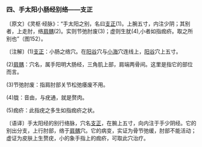 ### 四、手太阳小肠经别络——支正

〔原文〕《灵枢·经脉》：“手太阳之别，名曰[支正](https://www.gmzyjc.com/read/zjs/zjs3.1.4-6-0.0.3.3.7.md)(1)。上腕五寸，内注少阴；其别者，上走肘，络[肩髃](https://www.gmzyjc.com/read/zjs/zjs3.1.1-3-0.1.2.3.15.md)(2)。实则节弛肘废(3)；虚则生肬(4),小者如指痂疥。取之所别也”（图152）。

〔注解〕(1)[支正](https://www.gmzyjc.com/read/zjs/zjs3.1.4-6-0.0.3.3.7.md)：小肠之络穴。在[阳谷](https://www.gmzyjc.com/read/zjs/zjs3.1.4-6-0.0.3.3.5.md)穴与[小海](https://www.gmzyjc.com/read/zjs/zjs3.1.4-6-0.0.3.3.8.md)穴连线上，[阳谷](https://www.gmzyjc.com/read/zjs/zjs3.1.4-6-0.0.3.3.5.md)穴上五寸。

(2)[肩髃](https://www.gmzyjc.com/read/zjs/zjs3.1.1-3-0.1.2.3.15.md)：穴名，属手阳明大肠经，三角肌上部，肩端两骨间。这里是指它的部位而言。

(3)节弛肘废：指肩肘部关节松弛痿废不用。

(4)胧：音由，与疣通，就是赘肉。

(5)痂疥：此指疣之多生如指痂疥之状。

〔语译〕手太阳经的别行络脉，穴名[支正](https://www.gmzyjc.com/read/zjs/zjs3.1.4-6-0.0.3.3.7.md)，在腕上五寸，向内注于手少阴经。它的别出分支，上行肘部，络于[肩髃](https://www.gmzyjc.com/read/zjs/zjs3.1.1-3-0.1.2.3.15.md)穴。它的病变，实证为骨节弛缓，肘部不能活动；虚证为皮肤上生赘疣，小的象手指上的痂疥，可取此穴治疗。
